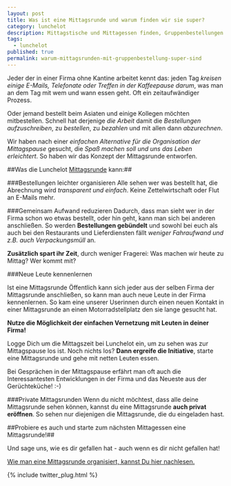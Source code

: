 ```yaml
---
layout: post
title: Was ist eine Mittagsrunde und warum finden wir sie super?
category: lunchelot
description: Mittagstische und Mittagessen finden, Gruppenbestellungen und Zeit sparen mit Mittagsrunden
tags:
  - lunchelot
published: true
permalink: warum-mittagsrunden-mit-gruppenbestellung-super-sind
---
```


Jeder der in einer Firma ohne Kantine arbeitet kennt das: jeden Tag *kreisen einige E-Mails, Telefonate oder Treffen in der Kaffeepause darum*, was man an dem Tag mit wem und wann essen geht.
Oft ein zeitaufwändiger Prozess.

Oder jemand bestellt beim Asiaten und einige Kollegen möchten mitbestellen. Schnell hat derjenige *die Arbeit* damit die *Bestellungen aufzuschreiben*, zu *bestellen*, zu *bezahlen* und mit allen dann *abzurechnen*.

Wir haben nach einer *einfachen Alternative für die Organisation der Mittagspause* gesucht, die *Spaß machen soll und uns das Leben erleichtert*. So haben wir das Konzept der Mittagsrunde entworfen.

<!-- more -->

##Was die Lunchelot <a href="{{site.baseurl}}handbuch/user/02_lunchelot-mittagsrunde-erklaert/">Mittagsrunde</a> kann:##

###Bestellungen leichter organisieren
Alle sehen wer was bestellt hat, die Abrechnung wird *transparent und einfach*. Keine Zettelwirtschaft oder Flut an E-Mails mehr.

###Gemeinsam Aufwand reduzieren
Dadurch, dass man sieht wer in der Firma schon wo etwas bestellt, oder hin geht, kann man sich bei anderen anschließen.
So werden **Bestellungen gebündelt** und sowohl bei euch als auch bei den Restaurants und Lieferdiensten fällt *weniger Fahraufwand und z.B. auch Verpackungsmüll* an.

**Zusätzlich spart ihr Zeit**, durch weniger Fragerei: Was machen wir heute zu Mittag? Wer kommt mit?

###Neue Leute kennenlernen

Ist eine Mittagsrunde Öffentlich kann sich jeder aus der selben Firma der Mittagsrunde anschließen,
so kann man auch neue Leute in der Firma kennenlernen.
So kam eine unserer Userinnen durch einen neuen Kontakt in einer Mittagsrunde an einen Motorradstellplatz den sie lange gesucht hat.

**Nutze die Möglichkeit der einfachen Vernetzung mit Leuten in deiner Firma!**
<p class="message">
Logge Dich um die Mittagszeit bei Lunchelot ein, um zu sehen was zur Mittagspause los ist. Noch nichts los?
<b>Dann ergreife die Initiative</b>, starte eine Mittagsrunde und gehe mit netten Leuten essen.
</p>

Bei Gesprächen in der Mittagspause erfährt man oft auch die Interessantesten Entwicklungen in der Firma und das Neueste aus der Gerüchteküche! :-)

###Private Mittagsrunden
Wenn du nicht möchtest, dass alle deine Mittagsrunde sehen können, kannst du eine Mittagsrunde **auch privat eröffnen**.
So sehen nur diejenigen die Mittagsrunde, die du eingeladen hast.

##Probiere es auch und starte zum nächsten Mittagessen eine Mittagsrunde!##

Und sage uns, wie es dir gefallen hat - auch wenn es dir nicht gefallen hat!

<a href=""></a>

[Wie man eine Mittagsrunde organisiert, kannst Du hier nachlesen.]({{site.baseurl}}handbuch/user/02_lunchelot-mittagsrunde-erklaert/)

{% include twitter_plug.html %}
